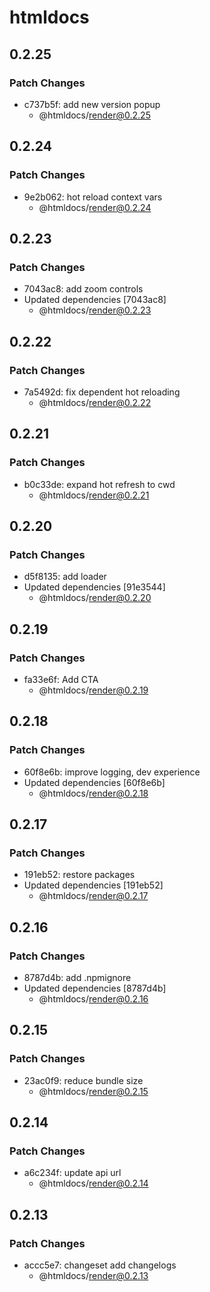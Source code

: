 # htmldocs

## 0.2.25

### Patch Changes

- c737b5f: add new version popup
  - @htmldocs/render@0.2.25

## 0.2.24

### Patch Changes

- 9e2b062: hot reload context vars
  - @htmldocs/render@0.2.24

## 0.2.23

### Patch Changes

- 7043ac8: add zoom controls
- Updated dependencies [7043ac8]
  - @htmldocs/render@0.2.23

## 0.2.22

### Patch Changes

- 7a5492d: fix dependent hot reloading
  - @htmldocs/render@0.2.22

## 0.2.21

### Patch Changes

- b0c33de: expand hot refresh to cwd
  - @htmldocs/render@0.2.21

## 0.2.20

### Patch Changes

- d5f8135: add loader
- Updated dependencies [91e3544]
  - @htmldocs/render@0.2.20

## 0.2.19

### Patch Changes

- fa33e6f: Add CTA
  - @htmldocs/render@0.2.19

## 0.2.18

### Patch Changes

- 60f8e6b: improve logging, dev experience
- Updated dependencies [60f8e6b]
  - @htmldocs/render@0.2.18

## 0.2.17

### Patch Changes

- 191eb52: restore packages
- Updated dependencies [191eb52]
  - @htmldocs/render@0.2.17

## 0.2.16

### Patch Changes

- 8787d4b: add .npmignore
- Updated dependencies [8787d4b]
  - @htmldocs/render@0.2.16

## 0.2.15

### Patch Changes

- 23ac0f9: reduce bundle size
  - @htmldocs/render@0.2.15

## 0.2.14

### Patch Changes

- a6c234f: update api url
  - @htmldocs/render@0.2.14

## 0.2.13

### Patch Changes

- accc5e7: changeset add changelogs
  - @htmldocs/render@0.2.13
